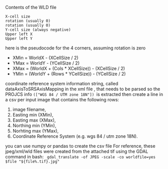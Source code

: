 Contents of the WLD file

```
X-cell size
rotation (usually 0)
rotation (usually 0)
Y-cell size (always negative)
Upper left X
Upper left Y
```

here is the pseudocode for the 4 corners, assuming rotation is zero

- XMin = WorldX - (XCellSize / 2)
- YMax = WorldY - (YCellSize / 2)
- XMax = (WorldX + (Cols \* XCellSize)) - (XCellSize / 2)
- YMin = (WorldY + (Rows \* YCellSize)) - (YCellSize / 2)

coordinate reference system information string, called dataAxisToSRSAxisMapping in the xml file
, that needs to be parsed so the PROJCS info `(["WGS 84 / UTM zone 18N"]) `is extracted
then create a line in a csv per input image that contains the following rows:

1. image filename,
2. Easting min (XMin),
3. Easting max (XMax),
4. Northing min (YMin),
5. Norhting max (YMax),
6. Coordinate Reference System (e.g. wgs 84 / utm zone 18N).

you can use numpy or pandas to create the csv file
For reference, these jpeg/xml/wld files were created from the attached tif using the GDAL command in bash:
` gdal_translate -of JPEG -scale -co worldfile=yes $file "${file%.tif}.jpg"`
